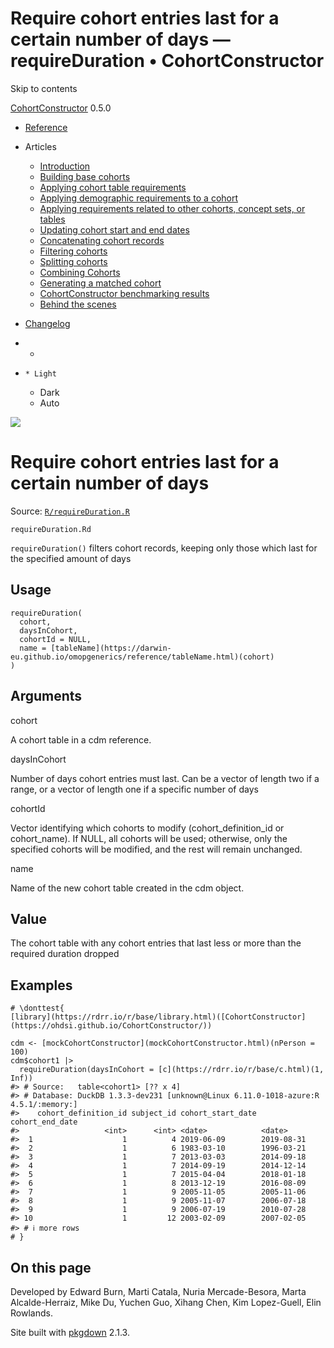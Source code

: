 # Require cohort entries last for a certain number of days — requireDuration • CohortConstructor

Skip to contents

[CohortConstructor](../index.html) 0.5.0

  * [Reference](../reference/index.html)
  * Articles
    * [Introduction](../articles/a00_introduction.html)
    * [Building base cohorts](../articles/a01_building_base_cohorts.html)
    * [Applying cohort table requirements](../articles/a02_cohort_table_requirements.html)
    * [Applying demographic requirements to a cohort](../articles/a03_require_demographics.html)
    * [Applying requirements related to other cohorts, concept sets, or tables](../articles/a04_require_intersections.html)
    * [Updating cohort start and end dates](../articles/a05_update_cohort_start_end.html)
    * [Concatenating cohort records](../articles/a06_concatanate_cohorts.html)
    * [Filtering cohorts](../articles/a07_filter_cohorts.html)
    * [Splitting cohorts](../articles/a08_split_cohorts.html)
    * [Combining Cohorts](../articles/a09_combine_cohorts.html)
    * [Generating a matched cohort](../articles/a10_match_cohorts.html)
    * [CohortConstructor benchmarking results](../articles/a11_benchmark.html)
    * [Behind the scenes](../articles/a12_behind_the_scenes.html)
  * [Changelog](../news/index.html)


  *   * [](https://github.com/OHDSI/CohortConstructor/)
  *     * Light
    * Dark
    * Auto



![](../logo.png)

# Require cohort entries last for a certain number of days

Source: [`R/requireDuration.R`](https://github.com/OHDSI/CohortConstructor/blob/main/R/requireDuration.R)

`requireDuration.Rd`

`requireDuration()` filters cohort records, keeping only those which last for the specified amount of days

## Usage
    
    
    requireDuration(
      cohort,
      daysInCohort,
      cohortId = NULL,
      name = [tableName](https://darwin-eu.github.io/omopgenerics/reference/tableName.html)(cohort)
    )

## Arguments

cohort
    

A cohort table in a cdm reference.

daysInCohort
    

Number of days cohort entries must last. Can be a vector of length two if a range, or a vector of length one if a specific number of days

cohortId
    

Vector identifying which cohorts to modify (cohort_definition_id or cohort_name). If NULL, all cohorts will be used; otherwise, only the specified cohorts will be modified, and the rest will remain unchanged.

name
    

Name of the new cohort table created in the cdm object.

## Value

The cohort table with any cohort entries that last less or more than the required duration dropped

## Examples
    
    
    # \donttest{
    [library](https://rdrr.io/r/base/library.html)([CohortConstructor](https://ohdsi.github.io/CohortConstructor/))
    
    cdm <- [mockCohortConstructor](mockCohortConstructor.html)(nPerson = 100)
    cdm$cohort1 |>
      requireDuration(daysInCohort = [c](https://rdrr.io/r/base/c.html)(1, Inf))
    #> # Source:   table<cohort1> [?? x 4]
    #> # Database: DuckDB 1.3.3-dev231 [unknown@Linux 6.11.0-1018-azure:R 4.5.1/:memory:]
    #>    cohort_definition_id subject_id cohort_start_date cohort_end_date
    #>                   <int>      <int> <date>            <date>         
    #>  1                    1          4 2019-06-09        2019-08-31     
    #>  2                    1          6 1983-03-10        1996-03-21     
    #>  3                    1          7 2013-03-03        2014-09-18     
    #>  4                    1          7 2014-09-19        2014-12-14     
    #>  5                    1          7 2015-04-04        2018-01-18     
    #>  6                    1          8 2013-12-19        2016-08-09     
    #>  7                    1          9 2005-11-05        2005-11-06     
    #>  8                    1          9 2005-11-07        2006-07-18     
    #>  9                    1          9 2006-07-19        2010-07-28     
    #> 10                    1         12 2003-02-09        2007-02-05     
    #> # ℹ more rows
    # }
    

## On this page

Developed by Edward Burn, Marti Catala, Nuria Mercade-Besora, Marta Alcalde-Herraiz, Mike Du, Yuchen Guo, Xihang Chen, Kim Lopez-Guell, Elin Rowlands.

Site built with [pkgdown](https://pkgdown.r-lib.org/) 2.1.3.
